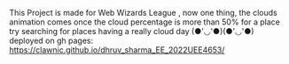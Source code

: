 This Project is made for Web Wizards League ,
now one thing, the  clouds animation comes once the cloud percentage is more than 50% for a place try searching for places having a really cloud day (●'◡'●)(●'◡'●)            
deployed on gh pages: https://clawnic.github.io/dhruv_sharma_EE_2022UEE4653/
